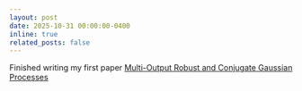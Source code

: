 ```yaml
---
layout: post
date: 2025-10-31 00:00:00-0400
inline: true
related_posts: false
---
```


Finished writing my first paper [Multi-Output Robust and Conjugate Gaussian Processes](https://arxiv.org/abs/2510.26401)
